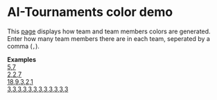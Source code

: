 # AI-Tournaments color demo
This [page](https://chrisacrobat.github.io/AI-Tournaments-Color-Demo/) displays how team and team members colors are generated. Enter how many team members there are in each team, seperated by a comma (`,`).

**Examples**<br>
[5,7](https://chrisacrobat.github.io/AI-Tournaments-Color-Demo/#5,7)<br>
[2,2,7](https://chrisacrobat.github.io/AI-Tournaments-Color-Demo/#2,2,7)<br>
[18,9,3,2,1](https://chrisacrobat.github.io/AI-Tournaments-Color-Demo/#18,9,3,2,1)<br>
[3,3,3,3,3,3,3,3,3,3,3,3](https://chrisacrobat.github.io/AI-Tournaments-Color-Demo/#3,3,3,3,3,3,3,3,3,3,3,3)
